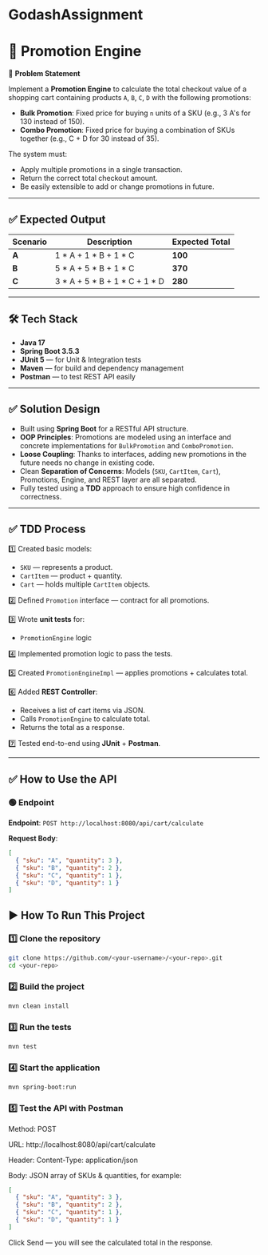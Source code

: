 # GodashAssignment

# 🚀 Promotion Engine


📌 **Problem Statement**

Implement a **Promotion Engine** to calculate the total checkout value of a shopping cart containing products `A`, `B`, `C`, `D` with the following promotions:

- **Bulk Promotion**: Fixed price for buying `n` units of a SKU (e.g., 3 A's for 130 instead of 150).
- **Combo Promotion**: Fixed price for buying a combination of SKUs together (e.g., C + D for 30 instead of 35).

The system must:
- Apply multiple promotions in a single transaction.
- Return the correct total checkout amount.
- Be easily extensible to add or change promotions in future.

---

## ✅ Expected Output

| Scenario | Description                    | Expected Total |
|----------|--------------------------------|----------------|
| **A**    | 1 * A + 1 * B + 1 * C          | **100**        |
| **B**    | 5 * A + 5 * B + 1 * C          | **370**        |
| **C**    | 3 * A + 5 * B + 1 * C + 1 * D  | **280**        |

---

## 🛠️ Tech Stack

- **Java 17**
- **Spring Boot 3.5.3**
- **JUnit 5** — for Unit & Integration tests
- **Maven** — for build and dependency management
- **Postman** — to test REST API easily

---

## ✅ Solution Design

- Built using **Spring Boot** for a RESTful API structure.
- **OOP Principles**: Promotions are modeled using an interface and concrete implementations for `BulkPromotion` and `ComboPromotion`.
- **Loose Coupling**: Thanks to interfaces, adding new promotions in the future needs no change in existing code.
- Clean **Separation of Concerns**: Models (`SKU`, `CartItem`, `Cart`), Promotions, Engine, and REST layer are all separated.
- Fully tested using a **TDD** approach to ensure high confidence in correctness.

---

## ✅ TDD Process

1️⃣ Created basic models:
- `SKU` — represents a product.
- `CartItem` — product + quantity.
- `Cart` — holds multiple `CartItem` objects.

2️⃣ Defined `Promotion` interface — contract for all promotions.

3️⃣ Wrote **unit tests** for:
- `PromotionEngine` logic

4️⃣ Implemented promotion logic to pass the tests.

5️⃣ Created `PromotionEngineImpl` — applies promotions + calculates total.

6️⃣ Added **REST Controller**:
- Receives a list of cart items via JSON.
- Calls `PromotionEngine` to calculate total.
- Returns the total as a response.

7️⃣ Tested end-to-end using **JUnit** + **Postman**.

---

## ✅ How to Use the API

### 🟢 Endpoint

**Endpoint**: `POST http://localhost:8080/api/cart/calculate`

**Request Body**:
```json
[
  { "sku": "A", "quantity": 3 },
  { "sku": "B", "quantity": 2 },
  { "sku": "C", "quantity": 1 },
  { "sku": "D", "quantity": 1 }
]
```

## ▶️ How To Run This Project

### 1️⃣ Clone the repository

```bash
git clone https://github.com/<your-username>/<your-repo>.git
cd <your-repo>
```

### 2️⃣ Build the project
```bash
mvn clean install
```

### 3️⃣ Run the tests
```bash
mvn test
```

### 4️⃣ Start the application
```bash
mvn spring-boot:run
```

### 5️⃣ Test the API with Postman
Method: POST

URL: http://localhost:8080/api/cart/calculate

Header: Content-Type: application/json

Body: JSON array of SKUs & quantities, for example:
```json
[
  { "sku": "A", "quantity": 3 },
  { "sku": "B", "quantity": 2 },
  { "sku": "C", "quantity": 1 },
  { "sku": "D", "quantity": 1 }
]
```
Click Send — you will see the calculated total in the response.